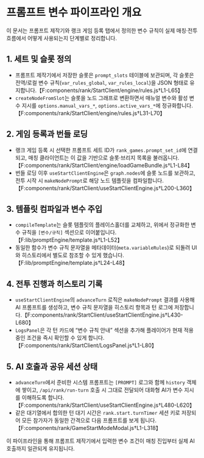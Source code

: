# 프롬프트 변수 파이프라인 개요

이 문서는 프롬프트 제작기와 랭크 게임 등록 탭에서 정의한 변수 규칙이 실제 매칭·전투 흐름에서
어떻게 사용되는지 단계별로 정리합니다.

## 1. 세트 및 슬롯 정의
- 프롬프트 제작기에서 저장한 슬롯은 `prompt_slots` 테이블에 보관되며, 각 슬롯은 전역/로컬 변수
  규칙(`var_rules_global`, `var_rules_local`)을 JSON 형태로 유지합니다.【F:components/rank/StartClient/engine/rules.js†L1-L65】
- `createNodeFromSlot`는 슬롯을 노드 그래프로 변환하면서 매뉴얼 변수와 활성 변수 지시를
  `options.manual_vars_*`, `options.active_vars_*`에 정규화합니다.【F:components/rank/StartClient/engine/rules.js†L31-L70】

## 2. 게임 등록과 번들 로딩
- 랭크 게임 등록 시 선택한 프롬프트 세트 ID가 `rank_games.prompt_set_id`에 연결되고,
  매칭 클라이언트는 이 값을 기반으로 슬롯·브리지 목록을 불러옵니다.【F:components/rank/StartClient/engine/loadGameBundle.js†L1-L84】
- 번들 로딩 이후 `useStartClientEngine`은 `graph.nodes`에 슬롯 노드를 보관하고, 전투 시작 시
  `makeNodePrompt`로 해당 노드 템플릿을 컴파일합니다.【F:components/rank/StartClient/useStartClientEngine.js†L200-L360】

## 3. 템플릿 컴파일과 변수 주입
- `compileTemplate`는 슬롯 템플릿의 플레이스홀더를 교체하고, 위에서 정규화한 변수 규칙을
  `[변수/규칙]` 섹션으로 이어붙입니다.【F:lib/promptEngine/template.js†L1-L52】
- 동일한 함수가 변수 규칙 문자열을 메타데이터(`meta.variableRules`)로 되돌려 UI와 히스토리에서
  별도로 참조할 수 있게 했습니다.【F:lib/promptEngine/template.js†L24-L48】

## 4. 전투 진행과 히스토리 기록
- `useStartClientEngine`의 `advanceTurn` 로직은 `makeNodePrompt` 결과를 사용해 AI 프롬프트를 생성하고,
  변수 규칙 문자열을 히스토리 항목과 턴 로그에 저장합니다.【F:components/rank/StartClient/useStartClientEngine.js†L430-L680】
- `LogsPanel`은 각 턴 카드에 “변수 규칙 안내” 섹션을 추가해 플레이어가 현재 적용 중인 조건을
  즉시 확인할 수 있게 합니다.【F:components/rank/StartClient/LogsPanel.js†L1-L80】

## 5. AI 호출과 공유 세션 상태
- `advanceTurn`에서 준비한 시스템 프롬프트는 `[PROMPT]` 로그와 함께 `history` 객체에 쌓이고,
  `/api/rank/run-turn` 호출 시 그대로 전달되어 대화형 AI가 변수 지시를 이해하도록 합니다.【F:components/rank/StartClient/useStartClientEngine.js†L480-L620】
- 같은 대기열에서 합의한 턴 대기 시간은 `rank.start.turnTimer` 세션 키로 저장되어 모든 참가자가
  동일한 간격으로 다음 프롬프트를 보게 됩니다.【F:components/rank/GameStartModeModal.js†L1-L318】

이 파이프라인을 통해 프롬프트 제작기에서 입력한 변수 조건이 매칭 진입부터 실제 AI 호출까지
일관되게 유지됩니다.
